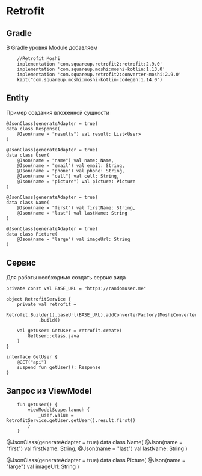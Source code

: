 # Retrofit
## Gradle
В Gradle уровня Module добавляем
```
    //Retrofit Moshi
    implementation 'com.squareup.retrofit2:retrofit:2.9.0'
    implementation 'com.squareup.moshi:moshi-kotlin:1.13.0'
    implementation 'com.squareup.retrofit2:converter-moshi:2.9.0'
    kapt("com.squareup.moshi:moshi-kotlin-codegen:1.14.0")
```
## Entity
Пример создания вложенной сущности
```
@JsonClass(generateAdapter = true)
data class Response(
    @Json(name = "results") val result: List<User>
)

@JsonClass(generateAdapter = true)
data class User(
    @Json(name = "name") val name: Name,
    @Json(name = "email") val email: String,
    @Json(name = "phone") val phone: String,
    @Json(name = "cell") val cell: String,
    @Json(name = "picture") val picture: Picture
)

@JsonClass(generateAdapter = true)
data class Name(
    @Json(name = "first") val firstName: String,
    @Json(name = "last") val lastName: String
)

@JsonClass(generateAdapter = true)
data class Picture(
    @Json(name = "large") val imageUrl: String
)
```
## Сервис
Для работы необходимо создать сервис вида
```
private const val BASE_URL = "https://randomuser.me"

object RetrofitService {
    private val retrofit =
        Retrofit.Builder().baseUrl(BASE_URL).addConverterFactory(MoshiConverterFactory.create())
            .build()

    val getUser: GetUser = retrofit.create(
        GetUser::class.java
    )
}

interface GetUser {
    @GET("api")
    suspend fun getUser(): Response
}
```
## Запрос из ViewModel
```
    fun getUser() {
        viewModelScope.launch {
            _user.value = RetrofitService.getUser.getUser().result.first()
        }
    }
```

@JsonClass(generateAdapter = true)
data class Name(
    @Json(name = "first") val firstName: String,
    @Json(name = "last") val lastName: String
)

@JsonClass(generateAdapter = true)
data class Picture(
    @Json(name = "large") val imageUrl: String
)
